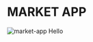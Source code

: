 # MARKET APP

![market-app](https://res.cloudinary.com/dlxpf7d8c/image/upload/v1712398565/Project%20Images/chpdfro2p26xnf2vywuo.png)
Hello
